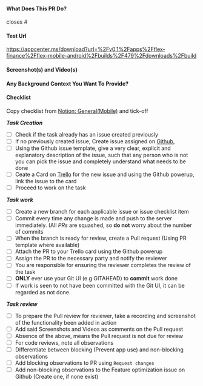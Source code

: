#### What Does This PR Do?

closes #

#### Test Url

https://appcenter.ms/download?url=%2Fv0.1%2Fapps%2Fflex-finance%2Fflex-mobile-android%2Fbuilds%2F479%2Fdownloads%2Fbuild

#### Screenshot(s) and Video(s)

#### Any Background Context You Want To Provide?

#### Checklist

Copy checklist from [Notion: General(Mobile)](https://www.notion.so/flexfi/General-Mobile-d0b6128cb44240dda527410ff98aa672) and tick-off

**_Task Creation_**

- [ ] Check if the task already has an issue created previously
- [ ] If no previously created issue, Create issue assigned on [Github](http://Github.com),
- [ ] Using the Github issue template, give a very clear, explicit and explanatory description of the issue, such that any person who is not you can pick the issue and completely understand what needs to be done
- [ ] Ceate a Card on [Trello](http://trello.com) for the new issue and using the Github powerup, link the issue to the card
- [ ] Proceed to work on the task

**_Task work_**

- [ ] Create a new branch for each applicable issue or issue checklist item
- [ ] Commit every time any change is made and push to the server immediately. (All _PRs_ are squashed, so **do not** worry about the number of commits
- [ ] When the branch is ready for review, create a Pull request (Using PR template where available)
- [ ] Attach the PR to your Trello card using the Github powerup
- [ ] Assign the PR to the necessary party and notify the reviewer
- [ ] You are responsible for ensuring the reviewer completes the review of the task
- [ ] **ONLY** ever use your Git UI (e.g GITAHEAD) to **commit** work done
- [ ] If work is seen to not have been committed with the Git UI, it can be regarded as not done.

**_Task review_**

- [ ] To prepare the Pull review for reviewer, take a recording and screenshot of the functionality been added in action
- [ ] Add said Screenshots and Videos as comments on the Pull request
- [ ] Absence of the above, means the Pull request is not due for review
- [ ] For code reviews, note all observations
- [ ] Differentiate between blocking (Prevent app use) and non-blocking observations
- [ ] Add blocking observations to PR using `Request changes`
- [ ] Add non-blocking observations to the Feature optimization issue on Github (Create one, if none exist)
